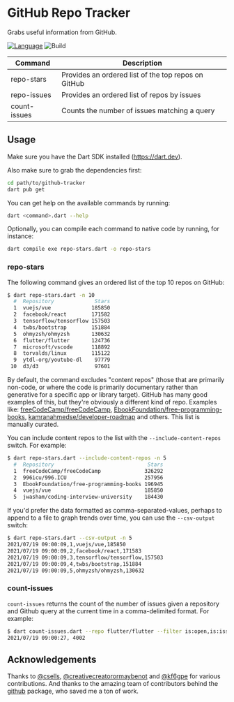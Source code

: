 # GitHub Repo Tracker

Grabs useful information from GitHub.

[![Language](https://img.shields.io/badge/language-Dart-blue.svg)](https://dart.dev)
![Build](https://github.com/timsneath/github-tracker/workflows/Build/badge.svg)

| Command      | Description                                         |
|--------------|-----------------------------------------------------|
| repo-stars   | Provides an ordered list of the top repos on GitHub |
| repo-issues  | Provides an ordered list of repos by issues         |
| count-issues | Counts the number of issues matching a query        |

## Usage

Make sure you have the Dart SDK installed (<https://dart.dev>).

Also make sure to grab the dependencies first:

```bash
cd path/to/github-tracker
dart pub get
```

You can get help on the available commands by running:

```bash
dart <command>.dart --help
```

Optionally, you can compile each command to native code by running, for
instance:

```bash
dart compile exe repo-stars.dart -o repo-stars
```

### repo-stars

The following command gives an ordered list of the top 10 repos on GitHub:

```bash
$ dart repo-stars.dart -n 10
  #  Repository             Stars
  1  vuejs/vue             185850
  2  facebook/react        171582
  3  tensorflow/tensorflow 157503
  4  twbs/bootstrap        151884
  5  ohmyzsh/ohmyzsh       130632
  6  flutter/flutter       124736
  7  microsoft/vscode      118892
  8  torvalds/linux        115122
  9  ytdl-org/youtube-dl    97779
 10  d3/d3                  97601
```

By default, the command excludes "content repos" (those that are primarily
non-code, or where the code is primarily documentary rather than generative for
a specific app or library target). GitHub has many good examples of this, but
they're obviously a different kind of repo. Examples like:
[freeCodeCamp/freeCodeCamp](https://github.com/freeCodeCamp/freeCodeCamp),
[EbookFoundation/free-programming-books](https://github.com/EbookFoundation/free-programming-books),
[kamranahmedse/developer-roadmap](https://github.com/kamranahmedse/developer-roadmap)
and others. This list is manually curated.

You can include content repos to the list with the `--include-content-repos`
switch. For example:

```bash
$ dart repo-stars.dart --include-content-repos -n 5
  #  Repository                              Stars
  1  freeCodeCamp/freeCodeCamp              326292
  2  996icu/996.ICU                         257956
  3  EbookFoundation/free-programming-books 196945
  4  vuejs/vue                              185850
  5  jwasham/coding-interview-university    184430
 ```

If you'd prefer the data formatted as comma-separated-values, perhaps to append
to a file to graph trends over time, you can use the `--csv-output` switch:

```bash
$ dart repo-stars.dart --csv-output -n 5
2021/07/19 09:00:09,1,vuejs/vue,185850
2021/07/19 09:00:09,2,facebook/react,171583
2021/07/19 09:00:09,3,tensorflow/tensorflow,157503
2021/07/19 09:00:09,4,twbs/bootstrap,151884
2021/07/19 09:00:09,5,ohmyzsh/ohmyzsh,130632
```

### count-issues

`count-issues` returns the count of the number of issues given a repository
and Github query at the current time in a comma-delimited format. For example:

```bash
$ dart count-issues.dart --repo flutter/flutter --filter is:open,is:issue,label:framework
2021/07/19 09:00:27, 4002
```

## Acknowledgements

Thanks to [@csells](https://github.com/csells),
[@creativecreatorormaybenot](https://github.com/creativecreatorormaybenot) and
[@kf6gpe](https://github.com/kf6gpe) for various contributions. And thanks to
the amazing team of contributors behind the
[github](https://pub.dev/packages/github) package, who saved me a ton of work.
